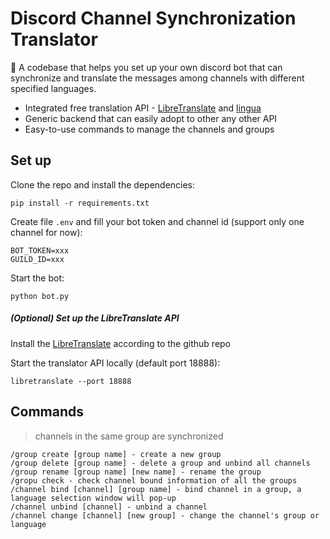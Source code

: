 # Discord Channel Synchronization Translator
🤖 A codebase that helps you set up your own discord bot that can synchronize and translate the messages among channels with different specified languages.
- Integrated free translation API - [LibreTranslate](https://github.com/LibreTranslate/LibreTranslate) and [lingua](https://github.com/pemistahl/lingua)
- Generic backend that can easily adopt to other any other API
- Easy-to-use commands to manage the channels and groups


## Set up
Clone the repo and install the dependencies:
```
pip install -r requirements.txt
```
Create file `.env` and fill your bot token and channel id (support only one channel for now):
```
BOT_TOKEN=xxx
GUILD_ID=xxx
```
Start the bot:
```
python bot.py
```
##### (Optional) Set up the LibreTranslate API
Install the [LibreTranslate](https://github.com/LibreTranslate/LibreTranslate) according to the github repo

Start the translator API locally (default port 18888):
```
libretranslate --port 18888
```

## Commands
> channels in the same group are synchronized
```
/group create [group name] - create a new group
/group delete [group name] - delete a group and unbind all channels
/group rename [group name] [new name] - rename the group
/gropu check - check channel bound information of all the groups
/channel bind [channel] [group name] - bind channel in a group, a language selection window will pop-up
/channel unbind [channel] - unbind a channel
/channel change [channel] [new group] - change the channel's group or language
```
